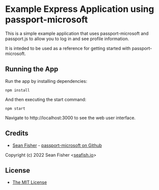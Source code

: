 # Example Express Application using passport-microsoft

This is a simple example application that uses passport-microsoft and passport.js to allow you to log in and see profile information.

It is inteded to be used as a reference for getting started with passport-microsoft.

## Running the App

Run the app by installing dependencies:

    npm install

And then executing the start command:

    npm start

Navigate to http://localhost:3000 to see the web user interface.

## Credits

  - [Sean Fisher](https://www.seafish.io) - [passport-microsoft on Github](https://github.com/seanfisher/passport-microsoft)

  Copyright (c) 2022 Sean Fisher <[seafish.io](https://www.seafish.io)>

## License

  - [The MIT License](http://opensource.org/licenses/MIT)
